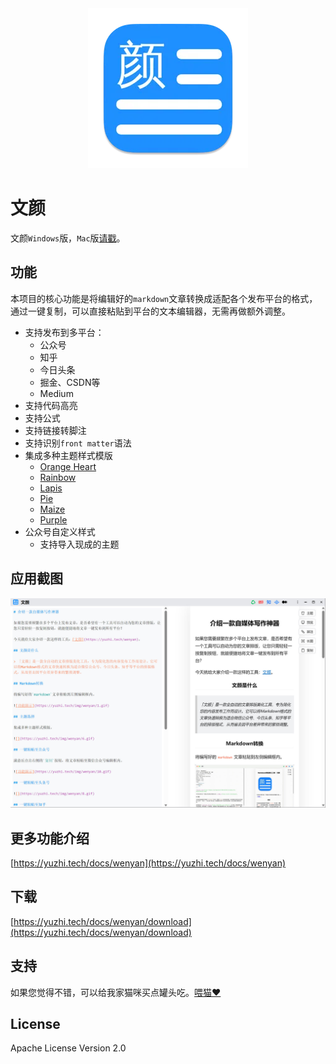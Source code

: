<div align="center">
    <img alt = "logo" src="data/256-mac.png" />
</div>

# 文颜

文颜`Windows`版，`Mac`版[请戳](https://github.com/caol64/wenyan)。

## 功能

本项目的核心功能是将编辑好的`markdown`文章转换成适配各个发布平台的格式，通过一键复制，可以直接粘贴到平台的文本编辑器，无需再做额外调整。

- 支持发布到多平台：
  - 公众号
  - 知乎
  - 今日头条
  - 掘金、CSDN等
  - Medium
- 支持代码高亮
- 支持公式
- 支持链接转脚注
- 支持识别`front matter`语法
- 集成多种主题样式模版
  - [Orange Heart](https://github.com/evgo2017/typora-theme-orange-heart)
  - [Rainbow](https://github.com/thezbm/typora-theme-rainbow)
  - [Lapis](https://github.com/YiNNx/typora-theme-lapis)
  - [Pie](https://github.com/kevinzhao2233/typora-theme-pie)
  - [Maize](https://github.com/BEATREE/typora-maize-theme)
  - [Purple](https://github.com/hliu202/typora-purple-theme)
- 公众号自定义样式
  - 支持导入现成的主题

## 应用截图

![](data/1.jpg)

## 更多功能介绍

[https://yuzhi.tech/docs/wenyan](https://yuzhi.tech/docs/wenyan)

## 下载

[https://yuzhi.tech/docs/wenyan/download](https://yuzhi.tech/docs/wenyan/download)

## 支持

如果您觉得不错，可以给我家猫咪买点罐头吃。[喂猫❤️](https://yuzhi.tech/sponsor)

## License

Apache License Version 2.0
